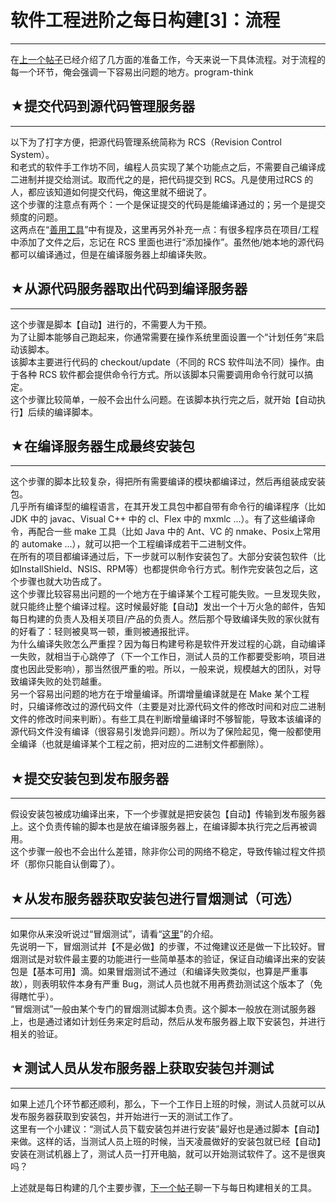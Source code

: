 # 软件工程进阶之每日构建[3]：流程 

-----

 在[上一个帖子](https://program-think.blogspot.com/2009/02/daily-build-2-prepare.html)已经介绍了几方面的准备工作，今天来说一下具体流程。对于流程的每一个环节，俺会强调一下容易出问题的地方。program-think  
   
   
 ## ★提交代码到源代码管理服务器
--------------

  
 以下为了打字方便，把源代码管理系统简称为 RCS（Revision Control System）。  
 和老式的软件手工作坊不同，编程人员实现了某个功能点之后，不需要自己编译成二进制并提交给测试。取而代之的是，把代码提交到 RCS。凡是使用过RCS 的人，都应该知道如何提交代码，俺这里就不细说了。  
 这个步骤的注意点有两个：一个是保证提交的代码是能编译通过的；另一个是提交频度的问题。  
 这两点在“[善用工具](https://program-think.blogspot.com/2009/02/6.html#rcs)”中有提及，这里再另外补充一点：有很多程序员在项目/工程中添加了文件之后，忘记在 RCS 里面也进行“添加操作”。虽然他/她本地的源代码都可以编译通过，但是在编译服务器上却编译失败。  
   
   
 ## ★从源代码服务器取出代码到编译服务器
------------------

  
 这个步骤是脚本【自动】进行的，不需要人为干预。  
 为了让脚本能够自己跑起来，你通常需要在操作系统里面设置一个“计划任务”来启动该脚本。  
 该脚本主要进行代码的 checkout/update（不同的 RCS 软件叫法不同）操作。由于各种 RCS 软件都会提供命令行方式。所以该脚本只需要调用命令行就可以搞定。  
 这个步骤比较简单，一般不会出什么问题。在该脚本执行完之后，就开始【自动执行】后续的编译脚本。  
   
   
 ## ★在编译服务器生成最终安装包
--------------

  
 这个步骤的脚本比较复杂，得把所有需要编译的模块都编译过，然后再组装成安装包。  
 几乎所有编译型的编程语言，在其开发工具包中都自带有命令行的编译程序（比如 JDK 中的 javac、Visual C++ 中的 cl、Flex 中的 mxmlc ...）。有了这些编译命令，再配合一些 make 工具（比如 Java 中的 Ant、VC 的 nmake、Posix上常用的 automake ...），就可以把一个工程编译成若干二进制文件。  
 在所有的项目都编译通过后，下一步就可以制作安装包了。大部分安装包软件（比如InstallShield、NSIS、RPM等）也都提供命令行方式。制作完安装包之后，这个步骤也就大功告成了。  
 这个步骤比较容易出问题的一个地方在于编译某个工程可能失败。一旦发现失败，就只能终止整个编译过程。这时候最好能【自动】发出一个十万火急的邮件，告知每日构建的负责人及相关项目/产品的负责人。然后那个导致编译失败的家伙就有的好看了：轻则被臭骂一顿，重则被通报批评。  
 为什么编译失败怎么严重捏？因为每日构建号称是软件开发过程的心跳，自动编译一失败，就相当于心跳停了（下一个工作日，测试人员的工作都要受影响，项目进度也因此受影响），那当然很严重的啦。所以，一般来说，规模越大的团队，对导致编译失败的处罚越重。  
 另一个容易出问题的地方在于增量编译。所谓增量编译就是在 Make 某个工程时，只编译修改过的源代码文件（主要是对比源代码文件的修改时间和对应二进制文件的修改时间来判断）。有些工具在判断增量编译时不够智能，导致本该编译的源代码文件没有编译（很容易引发诡异问题）。所以为了保险起见，俺一般都使用全编译（也就是编译某个工程之前，把对应的二进制文件都删除）。  
   
   
 ## ★提交安装包到发布服务器
------------

  
 假设安装包被成功编译出来，下一个步骤就是把安装包【自动】传输到发布服务器上。这个负责传输的脚本也是放在编译服务器上，在编译脚本执行完之后再被调用。  
 这个步骤一般也不会出什么差错，除非你公司的网络不稳定，导致传输过程文件损坏（那你只能自认倒霉了）。  
   
   
 ## ★从发布服务器获取安装包进行冒烟测试（可选）
----------------------

  
 如果你从来没听说过“冒烟测试”，请看“[这里](https://en.wikipedia.org/wiki/Smoke_testing)”的介绍。  
 先说明一下，冒烟测试并【不是必做】的步骤，不过俺建议还是做一下比较好。冒烟测试是对软件最主要的功能进行一些简单基本的验证，保证自动编译出来的安装包是【基本可用】滴。如果冒烟测试不通过（和编译失败类似，也算是严重事故），则表明软件本身有严重 Bug，测试人员也就不用再费劲测试这个版本了（免得瞎忙乎）。  
 “冒烟测试”一般由某个专门的冒烟测试脚本负责。这个脚本一般放在测试服务器上，也是通过诸如计划任务来定时启动，然后从发布服务器上取下安装包，并进行相关的验证。  
   
   
 ## ★测试人员从发布服务器上获取安装包并测试
--------------------

  
 如果上述几个环节都还顺利，那么，下一个工作日上班的时候，测试人员就可以从发布服务器获取到安装包，并开始进行一天的测试工作了。  
 这里有一个小建议：“测试人员下载安装包并进行安装”最好也是通过脚本【自动】来做。这样的话，当测试人员上班的时候，当天凌晨做好的安装包就已经【自动】安装在测试机器上了，测试人员一打开电脑，就可以开始测试软件了。这不是很爽吗？  
   
   
 上述就是每日构建的几个主要步骤，[下一个帖子](https://program-think.blogspot.com/2009/06/daily-build-4-tools.html)聊一下与每日构建相关的工具。 
